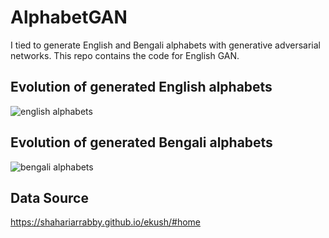 # AlphabetGAN
I tied to generate English and Bengali alphabets with generative adversarial networks. This repo contains the code for English GAN.

## Evolution of generated English alphabets
![english alphabets](https://github.com/Suji04/NormalizedNerd/blob/master/Alphabet%20GAN/english-gan.gif)

## Evolution of generated Bengali alphabets
![bengali alphabets](https://github.com/Suji04/NormalizedNerd/blob/master/Alphabet%20GAN/bangla-gan.gif)

## Data Source
https://shahariarrabby.github.io/ekush/#home
